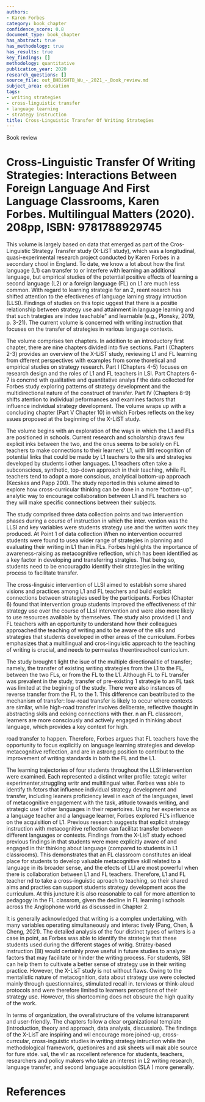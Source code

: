 ```yaml
---
authors:
- Karen Forbes
category: book_chapter
confidence_score: 0.8
document_type: book_chapter
has_abstract: true
has_methodology: true
has_results: true
key_findings: []
methodology: quantitative
publication_year: 2020
research_questions: []
source_file: out_BHBJSHTB_Wu_-_2021_-_Book_review.md
subject_area: education
tags:
- writing strategies
- cross-linguistic transfer
- language learning
- strategy instruction
title: Cross-Linguistic Transfer Of Writing Strategies
---
```


Book review

# Cross-Linguistic Transfer Of Writing Strategies: Interactions Between Foreign Language And First Language Classrooms, Karen Forbes. Multilingual Matters (2020). 208pp, ISBN: 9781788929745

This volume is largely based on data that emerged as part of the Cros-Linguistic Strategy Transfer study (X-LiST study), which was a longitudinal, quasi-experimental research project conducted by Karen Forbes in a secondary chool in England. To date, we know a lot about how the first language (L1) can transfer to or interfere with learning an additional language, but empirical studies of the potential positive effects of learning a second language (L2) or a foreign language (FL) on L1 are much less common. With regard to learning strategie for an 2, reent reearch has shifted attention to the efectivenes of language larning stragy intruction (LLSI). Findings of studies on this topic uggest that there is a positie relationship between strategy use and attainment in language learning and that such trategies are indee teachable" and learnable (e.g., Plonsky, 2019, p. 3-21). The current volume is concerned with writing instruction that focuses on the transfer of strategies in various language contexts.

The volume comprises ten chapters. In addition to an introductory first chapter, there are nine chapters divided into five sections. Part I (Chapters 2-3) provides an overview of the X-LiST study, reviewing L1 and FL learning from dfferent perspectives with examples from some thoretical and empirical studies on strategy research. Part I (Chapters 4-5) focuses on research design and the roles of L1 and FL teachers in LSI. Part  Chapters 6-7 is concrnd wth qualitative and quantitative analys f the data collected for Forbes study exploring patterns of strategy development and the multidirectional nature of the construct of transfer. Part IV (Chapters 8-9) shifts atention to individual peformances and examines factors that influence individual strategy development. The volume wraps up with a concluding chapter (Part V Chapter 10) in which Forbes reflects on the key ssues proposed at the beginning of the X-LiST study.

The volume begins with an exploration of the ways in which the L1 and FLs are positioned in schools. Current research and scholarship draws few explicit inks between the two, and the onus seems to be solely on FL teachers to make connections to their learners' L1, with littl recognition of potential links that could be made by L1 teachers to the sils and strategies developed by students i other languages. L1 teachers often take a subconscious, synthetic, top-down approach in their teaching, while FL teachers tend to adopt a more conscious, analytical bottom-up approach (Kecskes and Papp 200). The study reported in this volume aimed to explore how cross-curricular thinking can be done in a more \*bottom-up", analytic way to encourage collaboration between L1 and FL teachers so they will make specific connections between their subjects.

The study comprised three data collection points and two intervention phases during a course of instruction in which the inter. vention was the LLSI and key variables were students strategy use and the written work they produced. At Point 1 of data collection When no intervention occurred students were found to usea wider range of strategies in planning and evaluating their writing in L1 than in FLs. Forbes highlights the importance of awareness-raising as metacognitive reflection, which has been identified as a key factor in developing and transferring stratgies. That being so, students need to be encouragdto identify their strategies in the writing process to facilitate transfer.

The cross-linguisic intervention of LLSI aimed to establish some shared visions and practices among L1 and FL teachers and build explicit connections between strategies used by the participants. Forbes (Chapter 6) found that intervention group students improved the effectiveness of thir strategy use over the course of LLsI intervention and were also more likely to use resources available by themselves. The study also provided L1 and FL teachers with an opportunity to understand how their colleagues approached the teaching of writing and to be aware of the sills and strategies that students developed in other areas of the curriculum. Forbes emphasizes that a multilingual and cros-linguistic approach to the teaching of writing is crucial, and needs to permeates theentireschool curriculum.

The study brought t light the isue of the multiple directionalitie of transfer; namely, the transfer of existing writing strategies from the L1 to the FL, between the two FLs, or from the FL to the L1. Although FL to FL transfer was prevalent in the study, transfer of pre-existing 1 strategie to an FL task was limited at the begining of the study. There were also instances of reverse transfer from the FL to the 1. This difference can beatributed to the mechanism of transfer: low-road transfer is likely to occur where contexts are similar, while high-road transfer involves deliberate, reflective thought in abstracting skils and eeking connections with ther. n an FL classroom, learners are more consciously and actively engaged in thinking about language, which provides a key context for high.

road transfer to happen. Therefore, Forbes argues that FL teachers have the opportunity to focus explicitly on language learning strategies and develop metacognitive reflection, and are in astrong position to contribut to the improvement of writing standards in both the FL and the L1.

The learning trajectories of four students throughout the LLSI intervention were examined. Each represented a distinct writer profile: tategic writer experimenter,struggling writr and multilingual witer. Forbes was able to identify th fctors that influence individual strategy development and transfer, including leaners proficiency level in each of the languages, level of metacognitive engagement with the task, atitude towards writing, and strategic use f other languages in their repertoires. Using her experience as a language teacher and a language learner, Forbes explored FL's influence on the acquisition of L1. Previous research suggests that explicit strategy instruction with metacognitive reflection can facilitat transfer between different languages or contexts. Findings from the X-LisT study echoed previous findings in that students were more explicitly aware of and engaged in thir thinking about language (compared to students in L1 classrooms). This demonstrates that an FL classroom constitutes an ideal place for students to develop valuable metacognitive skill related to a language in its broader sense, and the efects of LLI are most powerful when there is collaboration between L1 and FL teachers. Therefore, L1 and FL teacher nd to take a cross-inguistic aproach to teaching, so their shared aims and practies can support students strategy development acos the curriculum. At this juncture it is also reasonable to call for more attention to pedagogy in the FL classrom, given the decline in FL learning i schools across the Anglophone world as discussed in Chapter 2.

It is generally acknowledged that writing is a complex undertaking, with many variables operating simultaneously and interac tively (Pang, Chen, & Cheng, 2021). The detailed analysis of the four distinct types of writers is a case in point, as Forbes was able to identify the strategie that these students used during the different stages of writig. Stratey-based instruction (BI) would certainly prove useful in future studies to analyze factors that may facilitate or hinder the writing process. For students, SBI can help them to cultivate a better sense of strategy use in their writing practice. However, the X-LisT study is not without flaws. Owing to the mentalistic nature of metacognition, data about strategy use were colected mainly through questionnaires, stimulated recall in. terviews or think-aloud protocols and were therefore limited to learners perceptions of their strategy use. However, this shortcoming does not obscure the high quality of the work.

In terms of organization, the overallstructure of the volume istransparent and user-friendly. The chapters follow a clear organizational template (introduction, theory and approach, data analysis, discussion). The findings of the X-LisT are inspiring and wil encourage more joined-up, cross-currcular, cross-inguistic studies in writing strategy intruction while the methodological framework, quetionires and ask sheets will mak able source for fure stde. val, the vl r as nxcellent reference for students, teachers, researchers and policy makers who take an interest in L2 writing research, language transfer, and second language acquisition (SLA ) more generally.

# References